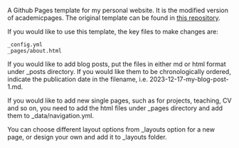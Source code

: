 A Github Pages template for my personal website. It is the modified version of academicpages.
The original template can be found in [this repository](https://github.com/academicpages/academicpages.github.io).

If you would like to use this template, the key files to make changes are:

```
_config.yml
_pages/about.html
```

If you would like to add blog posts, put the files in either md or html format under _posts directory. If you would like them to be chronologically ordered, indicate the publication date in the filename, i.e. 2023-12-17-my-blog-post-1.md.

If you would like to add new single pages, such as for projects, teaching, CV and so on, you need to add the html files under _pages directory and add them to _data/navigation.yml. 

You can choose different layout options from _layouts option for a new page, or design your own and add it to _layouts folder. 
